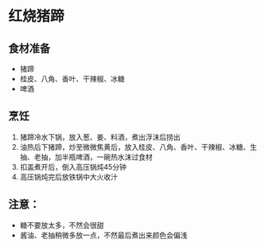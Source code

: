# 红烧猪蹄

## 食材准备
* 猪蹄
* 桂皮、八角、香叶、干辣椒、冰糖
* 啤酒

## 烹饪
1. 猪蹄冷水下锅，放入葱、姜、料酒，煮出浮沫后捞出
2. 油热后下猪蹄，炒至微微焦黄后，放入桂皮、八角、香叶、干辣椒、冰糖、生抽、老抽，加半瓶啤酒，一碗热水沫过食材
3. 扣盖煮开后，倒入高压锅炖45分钟
4. 高压锅炖完后放铁锅中大火收汁

## 注意：
* 糖不要放太多，不然会很甜
* 酱油、老抽稍微多放一点，不然最后煮出来颜色会偏浅
